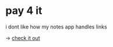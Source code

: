 # pay 4 it

i dont like how my notes app handles links

-> [check it out](https://kojokwakye.github.io/pay4it/)
